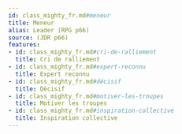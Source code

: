 ```yaml
---
id: class_mighty_fr.md#meneur
title: Meneur
alias: Leader (RPG p66)
source: (JDR p66)
features:
- id: class_mighty_fr.md#cri-de-ralliement
  title: Cri de ralliement
- id: class_mighty_fr.md#expert-reconnu
  title: Expert reconnu
- id: class_mighty_fr.md#décisif
  title: Décisif
- id: class_mighty_fr.md#motiver-les-troupes
  title: Motiver les troupes
- id: class_mighty_fr.md#inspiration-collective
  title: Inspiration collective
---
```


